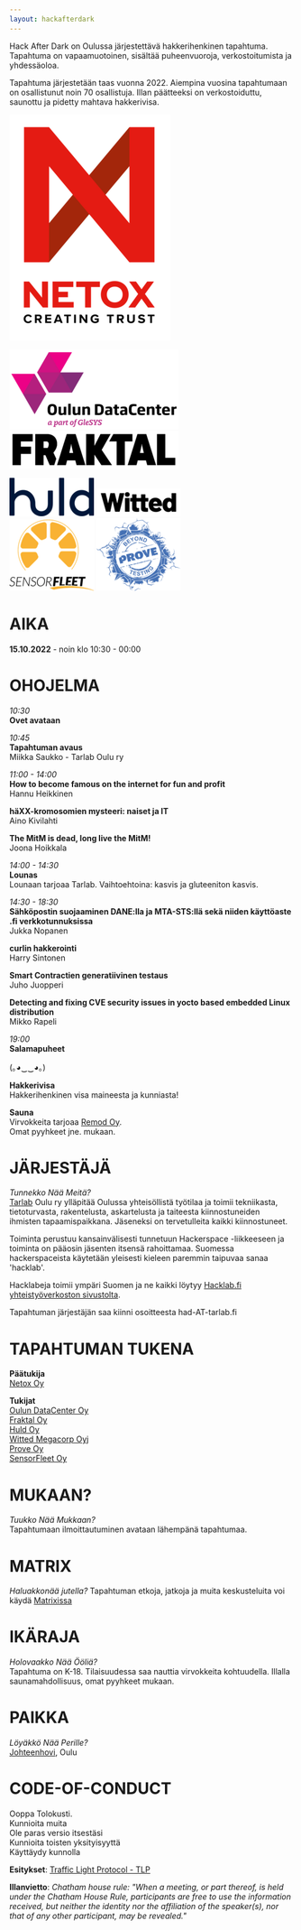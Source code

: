 ```yaml
---
layout: hackafterdark
---
```

Hack After Dark on Oulussa järjestettävä hakkerihenkinen tapahtuma. Tapahtuma on vapaamuotoinen, sisältää puheenvuoroja, verkostoitumista ja yhdessäoloa.

Tapahtuma järjestetään taas vuonna 2022. Aiempina vuosina tapahtumaan on osallistunut noin 70 osallistuja. Illan päätteeksi on verkostoiduttu, saunottu ja pidetty mahtava hakkerivisa.


[![Netox Oy](sponsor/Netox-vertical-slogan-black-resize.png)](https://netox.fi/)

[![Oulun DataCenter](sponsor/ord-logo-pos-resize.png)](https://www.odc.fi/)  
[![Fraktal](sponsor/Fraktal-resize.png)](https://www.fraktal.fi/)

[![Huld Oy](sponsor/huld_logo_blue-resize.png)](https://huld.io/) [![Witted Megacorp](sponsor/Witted_logo_black-resize.png)](https://witted.com/)   
[![SensorFleet](sponsor/sensorfleet-black-text-resize.png)](https://sensorfleet.com/) [![Prove Oy](sponsor/prove2-resize.png)](https://www.prove.fi/)

# AIKA
**15.10.2022** - noin klo 10:30 - 00:00

# OHOJELMA

*10:30*  
**Ovet avataan**

*10:45*  
**Tapahtuman avaus**  
Miikka Saukko - Tarlab Oulu ry

*11:00 - 14:00*  
**How to become famous on the internet for fun and profit**  
Hannu Heikkinen

**häXX-kromosomien mysteeri: naiset ja IT**  
Aino Kivilahti

**The MitM is dead, long live the MitM!**  
Joona Hoikkala

*14:00 - 14:30*  
**Lounas**  
Lounaan tarjoaa Tarlab. Vaihtoehtoina: kasvis ja gluteeniton kasvis.

*14:30 - 18:30*  
**Sähköpostin suojaaminen DANE:lla ja MTA-STS:llä sekä niiden käyttöaste .fi verkkotunnuksissa**  
Jukka Nopanen

**curlin hakkerointi**  
Harry Sintonen

**Smart Contractien generatiivinen testaus**  
Juho Juopperi

**Detecting and fixing CVE security issues in yocto based embedded Linux distribution**  
Mikko Rapeli

*19:00*  
**Salamapuheet**

(｡◕‿‿◕｡)

**Hakkerivisa**  
Hakkerihenkinen visa maineesta ja kunniasta!

**Sauna**  
Virvokkeita tarjoaa [Remod Oy](https://remod.fi/).  
Omat pyyhkeet jne. mukaan.

# JÄRJESTÄJÄ
*Tunnekko Nää Meitä?*  
[Tarlab](http://tarlab.fi/) Oulu ry ylläpitää Oulussa yhteisöllistä työtilaa ja toimii tekniikasta, tietoturvasta, rakentelusta, askartelusta ja taiteesta kiinnostuneiden ihmisten tapaamispaikkana. Jäseneksi on tervetulleita kaikki kiinnostuneet.

Toiminta perustuu kansainvälisesti tunnetuun Hackerspace -liikkeeseen ja toiminta on pääosin jäsenten itsensä rahoittamaa. Suomessa hackerspaceista käytetään yleisesti kieleen paremmin taipuvaa sanaa 'hacklab'.

Hacklabeja toimii ympäri Suomen ja ne kaikki löytyy [Hacklab.fi yhteistyöverkoston sivustolta](https://hacklab.fi/).

Tapahtuman järjestäjän saa kiinni osoitteesta had-AT-tarlab.fi

# TAPAHTUMAN TUKENA
**Päätukija**  
[Netox Oy](https://netox.fi/)

**Tukijat**  
[Oulun DataCenter Oy](https://www.odc.fi/)  
[Fraktal Oy](https://www.fraktal.fi/)  
[Huld Oy](https://huld.io/)  
[Witted Megacorp Oyj](https://witted.com/)  
[Prove Oy](https://www.prove.fi/)  
[SensorFleet Oy](https://sensorfleet.com/)


# MUKAAN?
*Tuukko Nää Mukkaan?*  
Tapahtumaan ilmoittautuminen avataan lähempänä tapahtumaa.

# MATRIX
*Haluakkonää jutella?*
Tapahtuman etkoja, jatkoja ja muita keskusteluita voi käydä [Matrixissa](https://matrix.to/#/#had2022:hacklab.fi)

# IKÄRAJA
*Holovaakko Nää Ööliä?*  
Tapahtuma on K-18.
Tilaisuudessa saa nauttia virvokkeita kohtuudella.
Illalla saunamahdollisuus, omat pyyhkeet mukaan.

# PAIKKA
*Löyäkkö Nää Perille?*  
[Johteenhovi](https://www.openstreetmap.org/way/87299527#map=17/65.01450/25.43194), Oulu


# CODE-OF-CONDUCT
Ooppa Tolokusti.  
Kunnioita muita  
Ole paras versio itsestäsi  
Kunnioita toisten yksityisyyttä  
Käyttäydy kunnolla  

**Esitykset**: [Traffic Light Protocol - TLP](https://en.wikipedia.org/wiki/Traffic_Light_Protocol)

**Illanvietto**:
*Chatham house rule: "When a meeting, or part thereof, is held under the Chatham House Rule, participants are free to use the information received, but neither the identity nor the affiliation of the speaker(s), nor that of any other participant, may be revealed."*

